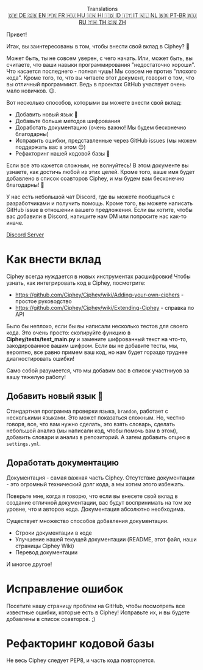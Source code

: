 <p align="center">
Translations <br>
<a href=https://github.com/Ciphey/Ciphey/tree/master/translations/de/CONTRIBUTING.md>🇩🇪 DE   </a>
<a href=https://github.com/Ciphey/Ciphey/tree/master/translations/de/CONTRIBUTING.md>🇬🇧 EN   </a>
<a href=https://github.com/Ciphey/Ciphey/tree/master/translations/fr/CONTRIBUTING.md>🇫🇷 FR   </a>
<a href=https://github.com/Ciphey/Ciphey/tree/master/translations/hu/CONTRIBUTING.md>🇭🇺 HU   </a>
<a href=https://github.com/Ciphey/Ciphey/tree/master/translations/hi/CONTRIBUTING.md>🇮🇳 HI   </a>
<a href=https://github.com/Ciphey/Ciphey/tree/master/translations/id/CONTRIBUTING.md>🇮🇩 ID   </a>
<a href=https://github.com/Ciphey/Ciphey/tree/master/translations/it/CONTRIBUTING.md>🇮🇹 IT   </a>
<a href=https://github.com/Ciphey/Ciphey/tree/master/translations/nl/CONTRIBUTING.md>🇳🇱 NL   </a>
<a href=https://github.com/Ciphey/Ciphey/tree/master/translations/pt-br/CONTRIBUTING.md>🇧🇷 PT-BR   </a>
<a href=https://github.com/Ciphey/Ciphey/tree/master/translations/ru/CONTRIBUTING.md>🇷🇺 RU   </a>
<a href="https://github.com/Ciphey/Ciphey/tree/master/translations/th/CONTRIBUTING.md">🇹🇭 TH   </a>
<a href=https://github.com/Ciphey/Ciphey/tree/master/translations/zh/CONTRIBUTING.md>🇨🇳 ZH   </a>
</p>

Привет!

Итак, вы заинтересованы в том, чтобы внести свой вклад в Ciphey? 🤔

Может быть, ты не совсем уверен, с чего начать. Или, может быть, вы считаете, что ваши навыки программирования "недостаточно хороши". Что касается последнего - полная чушь! Мы совсем не против "плохого кода". Кроме того, то, что вы читаете этот документ, говорит о том, что вы отличный программист. Ведь в проектах GitHub участвует очень мало новичков. 😉.

Вот несколько способов, которыми вы можете внести свой вклад:

- Добавить новый язык 🧏
- Добавьте больше методов шифрования
- Доработать документацию (очень важно! Мы будем бесконечно благодарны)
- Исправить ошибки, представленные через GitHub issues (мы можем поддержать вас в этом 😊)
- Рефакторинг нашей кодовой базы 🥺

Если все это кажется сложным, не волнуйтесь! В этом документе вы узнаете, как достичь любой из этих целей. Кроме того, ваше имя будет добавлено в список соавторов Ciphey, и мы будем вам бесконечно благодарны! 🙏

У нас есть небольшой чат Discord, где вы можете пообщаться с разработчиками и получить помощь. Кроме того, вы можете написать GitHub issue в отношении вашего предложения. Если вы хотите, чтобы вас добавили в Discord, напишите нам DM или попросите нас как-то иначе.

[Discord Server](https://discord.gg/KfyRUWw)

# Как внести вклад

Ciphey всегда нуждается в новых инструментах расшифровки! Чтобы узнать, как интегрировать код в Ciphey, посмотрите:

- <https://github.com/Ciphey/Ciphey/wiki/Adding-your-own-ciphers> - простое руководство
- <https://github.com/Ciphey/Ciphey/wiki/Extending-Ciphey> - справка по API

Было бы неплохо, если бы вы написали несколько тестов для своего кода. Это очень просто: скопируйте функцию в **Ciphey/tests/test_main.py** и замените шифрованный текст на что-то, закодированное вашим шифром. Если вы не добавите тесты, мы, вероятно, все равно примем ваш код, но нам будет гораздо труднее диагностировать ошибки!

Само собой разумеется, что мы добавим вас в список участниуов за вашу тяжелую работу!

## Добавить новый язык 🧏

Стандартная программа проверки языка, `brandon`, работает с несколькими языками. Это может показаться сложным.
Но, честно говоря, все, что вам нужно сделать, это взять словарь, сделать небольшой анализ (мы написали код, чтобы помочь вам в этом), добавить словари и анализ в репозиторий. А затем добавить опцию в `settings.yml`.

## Доработать документацию

Документация - самая важная часть Ciphey. Отсутствие документации - это огромный технический долг кода, а мы хотим этого избежать.

Поверьте мне, когда я говорю, что если вы внесете свой вклад в создание отличной документации, вас будут воспринимать на том же уровне, что и авторов кода. Документация абсолютно необходима.

Существует множество способов добавления документации.

- Строки документации в коде
- Улучшение нашей текущей документации (README, этот файл, наши страницы Ciphey Wiki)
- Перевод документации

И многое другое!

# Исправление ошибок

Посетите нашу страницу проблем на GitHub, чтобы посмотреть все известные ошибки, которые есть в Ciphey! Исправьте их, и вы будете добавлены в список соавторов. ;)

# Рефакторинг кодовой базы

Не весь Ciphey следует PEP8, и часть кода повторяется.
